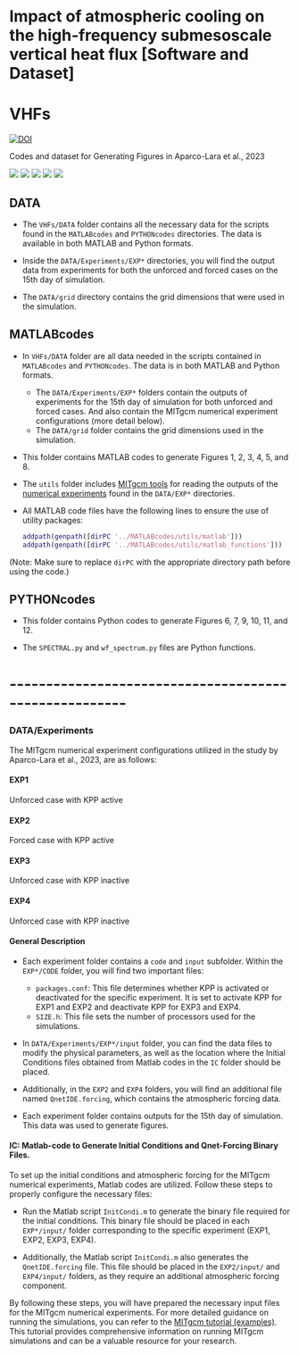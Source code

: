 # Impact of atmospheric cooling on the high-frequency submesoscale vertical heat flux [Software and Dataset]
# VHFs

[![DOI](https://zenodo.org/badge/638012149.svg)](https://zenodo.org/badge/latestdoi/638012149)

Codes and dataset for Generating Figures in Aparco-Lara et al., 2023

![](https://img.shields.io/github/stars/JhonKevin3015/VHFs.svg) ![](https://img.shields.io/github/forks/JhonKevin3015/VHFs.svg) ![](https://img.shields.io/github/tag/JhonKevin3015/VHFs.svg) ![](https://img.shields.io/github/release/JhonKevin3015/VHFs.svg) ![](https://img.shields.io/github/issues/JhonKevin3015/VHFs.svg) 

## DATA

* The `VHFs/DATA` folder contains all the necessary data for the scripts found in the `MATLABcodes` and `PYTHONcodes` directories. The data is available in both MATLAB and Python formats.

* Inside the `DATA/Experiments/EXP*` directories, you will find the output data from experiments for both the unforced and forced cases on the 15th day of simulation.

* The `DATA/grid` directory contains the grid dimensions that were used in the simulation.

## MATLABcodes

* In `VHFs/DATA` folder are all data needed in the scripts contained in `MATLABcodes` and `PYTHONcodes`. The data is in both MATLAB and Python formats.
  - The `DATA/Experiments/EXP*` folders contain the outputs of experiments for the 15th day of simulation for both unforced and forced cases. And also contain the MITgcm numerical experiment configurations (more detail below).
  - The `DATA/grid` folder contains the grid dimensions used in the simulation.

* This folder contains MATLAB codes to generate Figures 1, 2, 3, 4, 5, and 8.

* The `utils` folder includes [MITgcm tools](https://github.com/MITgcm/MITgcm/tree/master/utils) for reading the outputs of the [numerical experiments](https://github.com/JhonKevin3015/Experiments) found in the `DATA/EXP*` directories.

* All MATLAB code files have the following lines to ensure the use of utility packages:
  ```matlab
  addpath(genpath([dirPC '../MATLABcodes/utils/matlab']))
  addpath(genpath([dirPC '../MATLABcodes/utils/matlab_functions']))

(Note: Make sure to replace `dirPC` with the appropriate directory path before using the code.)


 ## PYTHONcodes

* This folder contains Python codes to generate Figures 6, 7, 9, 10, 11, and 12.

* The `SPECTRAL.py` and `wf_spectrum.py` files are Python functions.



# ------------------------------------------------------
<a id="EXPE"></a>
### DATA/Experiments

The MITgcm numerical experiment configurations utilized in the study by Aparco-Lara et al., 2023, are as follows:

####  EXP1 
Unforced case with KPP active
####	EXP2 
Forced case with KPP active
####	EXP3 
Unforced case with KPP inactive
####	EXP4 
Unforced case with KPP inactive
#### General Description
* Each experiment folder contains a `code` and `input` subfolder. Within the `EXP*/CODE` folder, you will find two important files:
  - `packages.conf`: This file determines whether KPP is activated or deactivated for the specific experiment. It is set to activate KPP for EXP1 and EXP2 and deactivate KPP for EXP3 and EXP4.
  - `SIZE.h`: This file sets the number of processors used for the simulations.


* In `DATA/Experiments/EXP*/input` folder, you can find the data files to modify the physical parameters, as well as the location where the Initial Conditions files obtained from Matlab codes in the `IC` folder should be placed.

* Additionally, in the `EXP2` and `EXP4` folders, you will find an additional file named `QnetIDE.forcing`, which contains the atmospheric forcing data.

* Each experiment folder contains outputs for the 15th day of simulation. This data was used to generate figures.
  
#### IC: Matlab-code to Generate Initial Conditions and Qnet-Forcing Binary Files.

To set up the initial conditions and atmospheric forcing for the MITgcm numerical experiments, Matlab codes are utilized. Follow these steps to properly configure the necessary files:

* Run the Matlab script `InitCondi.m` to generate the binary file required for the initial conditions. This binary file should be placed in each `EXP*/input/` folder corresponding to the specific experiment (EXP1, EXP2, EXP3, EXP4).

* Additionally, the Matlab script `InitCondi.m` also generates the `QnetIDE.forcing` file. This file should be placed in the `EXP2/input/` and `EXP4/input/` folders, as they require an additional atmospheric forcing component.

By following these steps, you will have prepared the necessary input files for the MITgcm numerical experiments. For more detailed guidance on running the simulations, you can refer to the [MITgcm tutorial (examples)](https://mitgcm.readthedocs.io/en/latest/examples/examples.html). This tutorial provides comprehensive information on running MITgcm simulations and can be a valuable resource for your research.




